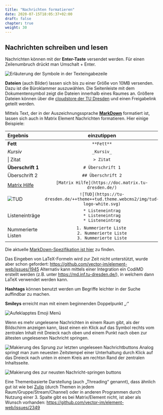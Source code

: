 ```yaml
---
title: "Nachrichten formatieren"
date: 2020-07-15T18:05:37+02:00
draft: false
chapter: true
weight: 30
---
```


## Nachrichten schreiben und lesen

Nachrichten können mit der **Enter-Taste** versendet werden. Für einen Zeilenumbruch drückt man Umschalt + Enter.

![Erläuterung der Symbole in der Texteingabezeile](/images/01_Textformatting_de.png)

**Dateien** (auch Bilder) lassen sich bis zu einer Größe von 10MB versenden. Dazu ist die Büroklammer auszuwählen. Die Seitenleiste mit dem Dokumentensymbol zeigt die Dateien innerhalb eines Raumes an. Größere Dateien können über die [cloudstore der TU Dresden](https://cloudstore.zih.tu-dresden.de) und einen Freigabelink geteilt werden.

Mittels Text, der in der Auszeichnungssprache [**MarkDown**](https://de.wikipedia.org/wiki/Markdown) formatiert ist, lassen sich auch in Matrix Element Nachrichten formatieren. Hier einige Beispiele:

| Ergebnis                                                                        | einzutippen                                                                                    |
|:------------------------------------------------------------------------------- |:----------------------------------------------------------------------------------------------:|
| **Fett**                                                                        | ```**Fett**```                                                                                 |
| *Kursiv*                                                                        | ```_Kursiv_```                                                                                 |
| \| Zitat                                                                        | ```> Zitat```                                                                                  |
| **Überschrift 1**                                                               | ```# Überschrift 1```                                                                          |
| Überschrift 2                                                                   | ```## Überschrift 2```                                                                         |
| [Matrix Hilfe](https://doc.matrix.tu-dresden.de/)                               | ```[Matrix Hilfe](https://doc.matrix.tu-dresden.de/)```                                        |
| ![TUD](https://tu-dresden.de/++theme++tud.theme.webcms2/img/tud-logo-white.svg) | ```![TUD](https://tu-dresden.de/++theme++tud.theme.webcms2/img/tud-logo-white.svg)```          |
| Listeneinträge                                                                  | ```* Listeneintrag```<br/>```* Listeneintrag```<br/>```* Listeneintrag```<br/>                 |
| Nummerierte Listen                                                              | ```1. Nummerierte Liste``` <br/>```2. Nummerierte Liste```<br/>```3. Nummerierte Liste```<br/> |

Die aktuelle [MarkDown-Spezifikation ist hier](https://spec.commonmark.org/current/) zu finden.

Das Eingeben von LaTeX-Formeln wird zur Zeit nicht unterstützt, wurde aber schon gefordert: https://github.com/vector-im/element-web/issues/1945
Alternativ kann mittels einer Integration ein CodiMD erstellt werden (z.B. unter https://md.inf.tu-dresden.de/), in welchem dann LaTeX verwendet werden kann.

**Hashtags** können benutzt werden um Begriffe leichter in der Suche auffindbar zu machen.

**Smileys** erreicht man mit einem beginnenden Doppelpunkt „:“

![Aufeklapptes Emoji Menü](/images/14_Direktnachricht14.webp)

Wenn es mehr ungelesene Nachrichten in einem Raum gibt, als der Bildschirm anzeigen kann, lässt einen ein Klick auf das Symbol rechts vom zentralen Inhalt mit Dreieck nach oben und einem Punkt nach oben zur ältesten ungelesenen Nachricht springen.

![Makierung des Sprung zur letzten ungeleseen Nachrichtbuttons](/images/18_Sprung_hoch.webp)
Analog springt man zum neuesten Zeitstempel einer Unterhaltung durch Klick auf das Dreieck nach unten in einem Kreis am rechtsn Rand der zentralen Inhaltsseite.

![Makierung des zur neusten Nachricht-springen buttons](/images/18_Sprung_nach_unten.webp)

Eine Themenbasierte Darstellung (auch „Threading“ genannt), dass ähnlich gut ist wie bei [Zulip](https://en.wikipedia.org/wiki/Zulip) (durch Themen in jedem Raum/Gruppe/Stream/Channel) oder in anderen Programmen durch Nutzung einer 3. Spalte gibt es bei Matrix/Element nicht, ist aber als Wunsch vorhanden: https://github.com/vector-im/element-web/issues/2349
